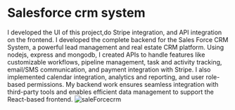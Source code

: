 # Salesforce crm system
I developed the UI of this project,do Stripe integration, and API integration on the frontend. 
I developed the complete backend for the Sales Force CRM System, a powerful lead management and real estate CRM platform. Using nodejs, express and mongodb, I created APIs to handle features like customizable workflows, pipeline management, task and activity tracking, email/SMS communication, and payment integration with Stripe. I also implemented calendar integration, analytics and reporting, and user role-based permissions. My backend work ensures seamless integration with third-party tools and enables efficient data management to support the React-based frontend.
![saleForcecrm](https://github.com/user-attachments/assets/e24b13a0-8d51-4f35-9096-c2da4fc58915)
